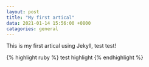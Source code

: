 ```yaml
---
layout: post
title: "My first artical"
data: 2021-01-14 15:56:00 +0800
catagories: general
---
```

This is my first artical using Jekyll, test test!

{% highlight ruby %}
test highlight
{% endhighlight %}
